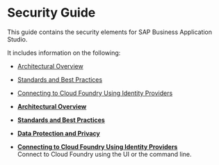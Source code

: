 <!-- loio7b2bdd5e38e64f129988b86e8e2836e3 -->

# Security Guide

This guide contains the security elements for SAP Business Application Studio.

It includes information on the following:

-   [Architectural Overview](Architectural_Overview_c93afb5.md)

-   [Standards and Best Practices](Standards_and_Best_Practices_2937779.md)

-   [Connecting to Cloud Foundry Using Identity Providers](Connecting_to_Cloud_Foundry_Using_Identity_Providers_53dfab0.md)


-   **[Architectural Overview](Architectural_Overview_c93afb5.md)**  

-   **[Standards and Best Practices](Standards_and_Best_Practices_2937779.md)**  

-   **[Data Protection and Privacy](Data_Protection_and_Privacy_3ad7520.md)**  

-   **[Connecting to Cloud Foundry Using Identity Providers](Connecting_to_Cloud_Foundry_Using_Identity_Providers_53dfab0.md)**  
Connect to Cloud Foundry using the UI or the command line.

